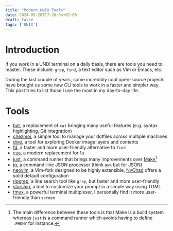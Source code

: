 ```yaml
---
title: "Modern UNIX Tools"
date: 2024-05-26T17:28:34+02:00
draft: false
tags: ['UNIX']
---
```

# Introduction
<!--start-summary-->

If you work in a UNIX terminal on a daily basis, there are tools you need to master. These include: `grep`, `find`, a text editor such as Vim or Emacs, etc.

During the last couple of years, some incredibly cool open-source projects have brought us some new CLI tools to work in a faster and simpler way. This post tries to list those I use the most in my day-to-day life.



# Tools

- [bat](https://github.com/sharkdp/bat), a replacement of `cat` bringing many useful features (e.g. syntax highlighting, Git integration)
- [chezmoi](https://www.chezmoi.io/), a simple tool to manage your dotfiles across multiple machines
- [dive](https://github.com/wagoodman/dive), a tool for exploring Docker image layers and contents
- [fd](https://github.com/sharkdp/fd), a faster and more user-friendly alternative to `find`
- [eza](https://github.com/eza-community/eza), a modern replacement for `ls`
- [just](https://github.com/casey/just), a command runner that brings many improvements over [Make](https://www.gnu.org/software/make/)[^1]
- [jq](https://github.com/jqlang/jq), a command-line JSON processor (think `awk` but for JSON)
- [neovim](), a Vim-fork designed to be highly extensible, [NvChad](https://nvchad.com/) offers a solid default configuration
- [ripgrep](https://github.com/BurntSushi/ripgrep), a line search tool like `grep`, but faster and more user-friendly
- [starship](https://starship.rs/), a tool to customize your prompt in a simple way using TOML
- [tmux](https://github.com/tmux/tmux), a powerful terminal multiplexer, I personally find it more user-friendly than `screen`



[^1]: The main difference between these tools is that Make is a build system whereas `just` is a command runner which avoids having to define `.PHONY` for instance.
